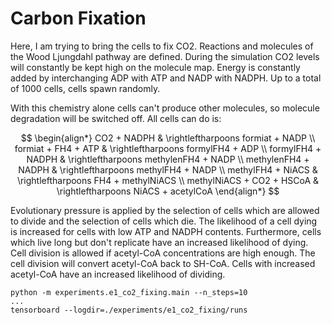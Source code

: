 # Carbon Fixation

Here, I am trying to bring the cells to fix CO2.
Reactions and molecules of the Wood Ljungdahl pathway are defined.
During the simulation CO2 levels will constantly be kept high on the molecule map.
Energy is constantly added by interchanging ADP with ATP and NADP with NADPH.
Up to a total of 1000 cells, cells spawn randomly.

With this chemistry alone cells can't produce other molecules, so molecule degradation will be switched off.
All cells can do is:

$$
\begin{align*}
CO2 + NADPH & \rightleftharpoons formiat + NADP \\
formiat + FH4 + ATP & \rightleftharpoons formylFH4 + ADP \\
formylFH4 + NADPH & \rightleftharpoons methylenFH4 + NADP \\
methylenFH4 + NADPH & \rightleftharpoons methylFH4 + NADP \\
methylFH4 + NiACS & \rightleftharpoons FH4 + methylNiACS \\
methylNiACS + CO2 + HSCoA & \rightleftharpoons NiACS + acetylCoA
\end{align*}
$$

Evolutionary pressure is applied by the selection of cells which are allowed to divide and the selection of cells which die.
The likelihood of a cell dying is increased for cells with low ATP and NADPH contents.
Furthermore, cells which live long but don't replicate have an increased likelihood of dying.
Cell division is allowed if acetyl-CoA concentrations are high enough.
The cell division will convert acetyl-CoA back to SH-CoA.
Cells with increased acetyl-CoA have an increased likelihood of dividing.

```
python -m experiments.e1_co2_fixing.main --n_steps=10
...
tensorboard --logdir=./experiments/e1_co2_fixing/runs
```
